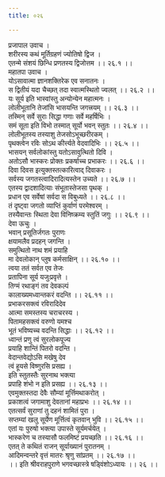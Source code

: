 ```yaml
---
title: ०२६

---
```

प्रजापाल उवाच ।  
शरीरस्य कथं मूर्तिग्रहणं ज्योतिषो द्विज ।  
एतन्मे संशयं छिन्धि प्रणतस्य द्विजोत्तम ।। २६.१ ।।  
महातपा उवाच ।  
योऽसावात्मा ज्ञानशक्तिरेक एव सनातनः ।  
स द्वितीयं यदा चैच्छत् तदा स्वात्मस्थितो ज्वलत् ।। २६.२ ।।  
यः सूर्य इति भास्वांस्तु अन्योन्येन महात्मनः ।  
लोलीभूतानि तेजांसि भासयन्ति जगत्त्रयम् ।। २६.३ ।।  
तस्मिन् सर्वे सुराः सिद्धा गणाः सर्वे महर्षिभिः ।  
समं सूता इति विभो तस्मात् सूर्यो भवन् स्तुतः ।। २६.४ ।।  
लोलीभूतस्य तस्याशु तेजसोऽभूच्छरीरकम् ।  
पृथक्त्वेन रविः सोऽथ कीर्त्त्यते वेदवादिभिः ।। २६.५ ।।  
भासयन् सर्वलोकांस्तु यतोऽसावुत्थितो दिवि ।  
अतोऽसौ भास्करः प्रोक्तः प्रकर्षाच्च प्रभाकरः ।। २६.६ ।।  
दिवा दिवस इत्युक्तस्तत्कारित्वाद् दिवाकरः ।  
सर्वस्य जगतस्त्वादिरादित्यस्तेन उच्यते ।। २६.७ ।।  
एतस्य द्वादशादित्याः संभूतास्तेजसा पृथक् ।  
प्रधान एव सर्वेषां सर्वदा स विबुध्यते ।। २६.८ ।।  
तं दृष्ट्वा जगतो व्याप्तिं कुर्वाणं परमेश्वरम् ।  
तस्यैवान्तः स्थिता देवा विनिष्क्रम्य स्तुतिं जगुः ।। २६.९ ।।  
देवा ऊचुः ।  
भवान् प्रसूतिर्जगतः पुराणः  
क्षयामलैव प्रदहन् जगन्ति ।  
समुत्थितो नाथ शमं प्रयाहि  
मा देवलोकान् प्लुष कर्मसाक्षिन् ।। २६.१० ।।  
त्वया ततं सर्वत एव तेजः  
प्रतापिना सूर्य यजुःप्रवृत्ते ।  
तिग्मं रथाङ्गं तव देवकल्पं  
कालाख्यमध्वान्तकरं वदन्ति ।। २६.११ ।।  
प्रभाकरसक्त्वं रविरादिदेव  
आत्मा समस्तस्य चराचरस्य ।  
पितामहसक्त्वं वरुणो यमश्च  
भूतं भविष्यच्च वदन्ति सिद्धाः ।। २६.१२ ।।  
ध्वान्तं प्रणु त्वं सुरलोकपूज्य  
प्रयाहि शान्तिं पितरो वदन्ति ।  
वेदान्तवेद्योऽसि मखेषु देव  
त्वं हूयसे विष्णुरसि प्रसह्य ।  
इति स्तुतस्तैः सुरनाथ भक्त्या  
प्रपाहि शंभो न इति प्रसह्य ।। २६.१३ ।।  
एवमुक्तस्तदा देवैः सौम्यां मूर्त्तिमथाकरोत् ।  
प्रकाशत्वं जगामाशु देवतानां महाप्रभः ।। २६.१४ ।।  
एतत्सर्वं सुराणां तु दहनं शामितं पुरा ।  
सप्तम्यां खलु सूर्येण मूर्त्तित्वं कृतवान् भुवि ।। २६.१५ ।।  
एतां यः पुरुषो भक्त्या उपास्ते सूर्यमर्चयेत् ।  
भास्करेण च तस्यासौ फलमिष्टं प्रयच्छति ।। २६.१६ ।।  
एतत् ते कथितं राजन् सूर्याख्यानं पुरातनम् ।  
आदिमन्वन्तरे वृत्तं मातरः श्रृणु सांप्रतम् ।। २६.१७ ।।  
।। इति श्रीवराहपुराणे भगवच्छास्त्रे षड्विंशोऽध्यायः ।। २६ ।।